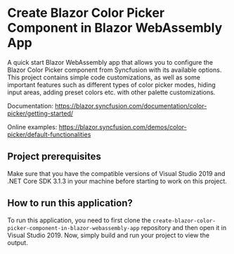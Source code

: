 # Create Blazor Color Picker Component in Blazor WebAssembly App
A quick start Blazor WebAssembly app that allows you to configure the Blazor Color Picker component from Syncfusion with its available options. This project contains simple code customizations, as well as some important features such as different types of color picker modes, hiding input areas, adding preset colors etc. with other palette customizations.

Documentation: https://blazor.syncfusion.com/documentation/color-picker/getting-started/

Online examples: https://blazor.syncfusion.com/demos/color-picker/default-functionalities
 
## Project prerequisites

Make sure that you have the compatible versions of Visual Studio 2019 and .NET Core SDK 3.1.3 in your machine before starting to work on this project.

## How to run this application?

To run this application, you need to first clone the `create-blazor-color-picker-component-in-blazor-webassembly-app` repository and then open it in Visual Studio 2019. Now, simply build and run your project to view the output.
